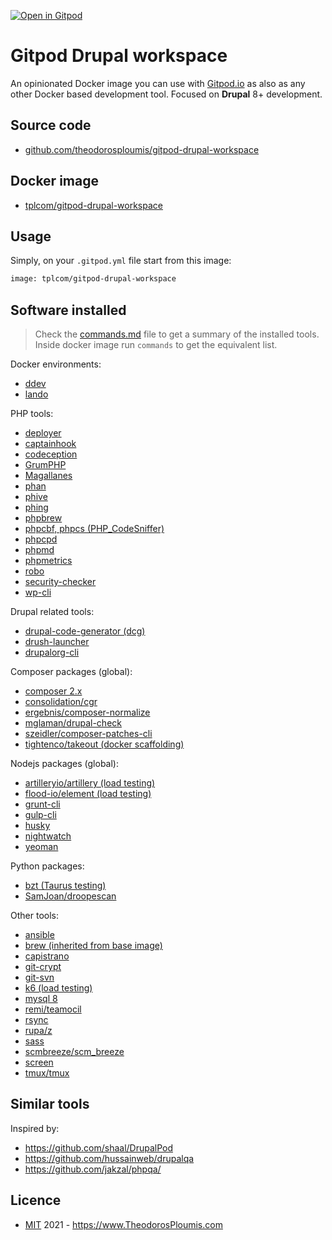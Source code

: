 [![Open in Gitpod](https://img.shields.io/badge/Gitpod-ready--to--code-blue?logo=gitpod)](https://gitpod.io/#https://github.com/theodorosploumis/gitpod-drupal-workspace)

# Gitpod Drupal workspace
An opinionated Docker image you can use with [Gitpod.io](https://www.gitpod.io) as also as any other Docker based development tool.
Focused on **Drupal** 8+ development.

## Source code
- [github.com/theodorosploumis/gitpod-drupal-workspace](https://github.com/theodorosploumis/gitpod-drupal-workspace)

## Docker image
- [tplcom/gitpod-drupal-workspace](https://hub.docker.com/r/tplcom/gitpod-drupal-workspace)

## Usage

Simply, on your `.gitpod.yml` file start from this image:

```Dockerfile
image: tplcom/gitpod-drupal-workspace
```

## Software installed

> Check the [commands.md](commands.md) file to get a summary of the installed tools.
> Inside docker image run `commands` to get the equivalent list.

Docker environments:

- [ddev](https://ddev.readthedocs.io/en)
- [lando](https://docs.lando.dev)

PHP tools:

- [deployer](https://deployer.org)
- [captainhook](https://github.com/captainhookphp/captainhook)
- [codeception](https://github.com/codeception/codeception)
- [GrumPHP](https://github.com/phpro/grumphp)
- [Magallanes](https://github.com/andres-montanez/Magallanes)
- [phan](https://github.com/phan/phan)
- [phive](https://github.com/phar-io/phive)
- [phing](https://www.phing.info)
- [phpbrew](https://github.com/phpbrew/phpbrew)
- [phpcbf, phpcs (PHP_CodeSniffer)](https://github.com/squizlabs/PHP_CodeSniffer)
- [phpcpd](https://github.com/sebastianbergmann/phpcpd)
- [phpmd](https://phpmd.org)
- [phpmetrics](https://github.com/phpmetrics/PhpMetrics)
- [robo](https://robo.li)
- [security-checker](https://github.com/enlightn/security-checker)
- [wp-cli](https://wp-cli.org/)

Drupal related tools:

- [drupal-code-generator (dcg)](https://github.com/Chi-teck/drupal-code-generator)
- [drush-launcher](https://github.com/drush-ops/drush-launcher)
- [drupalorg-cli](https://github.com/mglaman/drupalorg-cli)

Composer packages (global):

- [composer 2.x](https://getcomposer.org)
- [consolidation/cgr](https://github.com/consolidation/cgr)
- [ergebnis/composer-normalize](https://github.com/ergebnis/composer-normalize)
- [mglaman/drupal-check](https://github.com/mglaman/drupal-check)
- [szeidler/composer-patches-cli](https://github.com/szeidler/composer-patches-cli)
- [tightenco/takeout (docker scaffolding)](https://github.com/tighten/takeout)

Nodejs packages (global):

- [artilleryio/artillery (load testing)](https://github.com/artilleryio/artillery)
- [flood-io/element (load testing)](https://github.com/flood-io/element)
- [grunt-cli](https://gruntjs.com)
- [gulp-cli](https://gulpjs.com)
- [husky](https://github.com/typicode/husky)
- [nightwatch](https://nightwatchjs.org)
- [yeoman](https://yeoman.io)

Python packages:

- [bzt (Taurus testing)](https://gettaurus.org)
- [SamJoan/droopescan](https://github.com/SamJoan/droopescan)

Other tools:

- [ansible](https://docs.ansible.com)
- [brew (inherited from base image)](https://brew.sh)
- [capistrano](https://capistranorb.com)
- [git-crypt](https://github.com/AGWA/git-crypt)
- [git-svn](https://git-scm.com/docs/git-svn)
- [k6 (load testing)](https://github.com/grafana/k6)
- [mysql 8](https://www.mysql.com)
- [remi/teamocil](https://github.com/remi/teamocil)
- [rsync](https://rsync.samba.org)
- [rupa/z](https://github.com/rupa/z)
- [sass](https://sass-lang.com)
- [scmbreeze/scm_breeze](https://github.com/scmbreeze/scm_breeze)
- [screen](http://www.gnu.org/software/screen)
- [tmux/tmux](https://github.com/tmux/tmux)

## Similar tools

Inspired by:

- https://github.com/shaal/DrupalPod
- https://github.com/hussainweb/drupalqa
- https://github.com/jakzal/phpqa/

## Licence

- [MIT](LICENSE) 2021 - https://www.TheodorosPloumis.com
